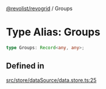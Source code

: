[@revolist/revogrid](README.md) / Groups

# Type Alias: Groups

```ts
type Groups: Record<any, any>;
```

## Defined in

[src/store/dataSource/data.store.ts:25](https://github.com/revolist/revogrid/blob/2f44a261094fb5584023b62ddfd589facc70cf92/src/store/dataSource/data.store.ts#L25)
